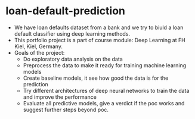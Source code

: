 # loan-default-prediction
- We have loan defaults dataset from a bank and we try to biuld a loan default classifier using deep learning methods.
- This portfolio project is a part of course module: Deep Learning at FH Kiel, Kiel, Germany.
- Goals of the project:
    - Do exploratory data analysis on the data
    - Preprocess the data to make it ready for training machine learning models
    - Create baseline models, it see how good the data is for the prediction
    - Try different architectures of deep neural networks to train the data and improve the performance
    - Evaluate all predictive models, give a verdict if the poc works and suggest further steps beyond poc.
